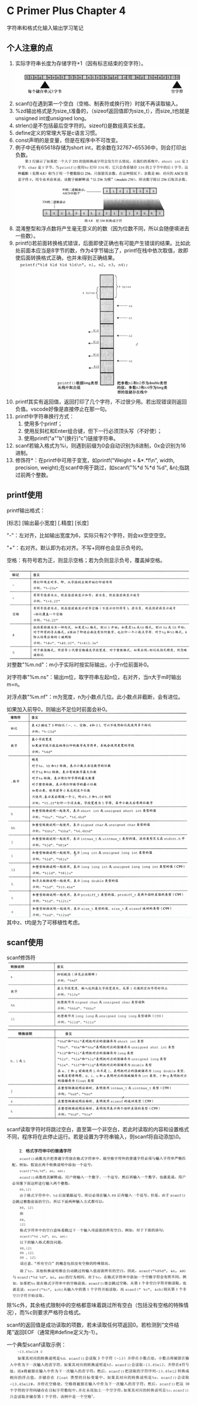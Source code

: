 # C Primer Plus Chapter 4

字符串和格式化输入输出学习笔记

## 个人注意的点

1. 实际字符串长度为存储字符+1（因有标志结束的空字符）。
![Alt text](picture/数组中的字符串.png)
2. scanf()在遇到第一个空白（空格、制表符或换行符）时就不再读取输入。
3. %zd输出格式是为size_t准备的，（sizeof返回值即为size_t），而size_t也就是unsigned int或unsigned long。
4. strlen()是不包括最后空字符的。sizeof()是数组真实长度。
5. define定义的常理大写是c语言习惯。
6. const声明的是变量，但是在程序中不可改变。
7. 例子中还有65618存储为short int，若余数在32767~65536中，则会打印出负数。
![Alt text](picture/截断方式.png)
8. 混淆整型和浮点数将产生毫无意义的的数（因为位数不同，所以会随便填进去一些数）。
9. printf()若前面转换格式错误，后面即使正确也有可能产生错误的结果。比如此处前面本应当是8字节的数，作为4字节输出了，printf在栈中依次取值，故即使后面转换格式正确，也并未得到正确结果。
![Alt text](picture/参数传递.png)
10. printf其实有返回值，返回打印了几个字符，不过很少用。若出现错误则返回负值。vscode好像是直接停止在那一句。
11. printf中字符串换行方式：
    1. 使用多个printf；
    2. 使用反斜杠和Enter组合键，但下一行必须顶头写（不好使）；
    3. 使用printf("a""b"(换行)"c")链接字符串。
12. scanf若输入格式为%i，则遇到前缀为0会自动识别为8进制，0x会识别为16进制。
13. 修饰符*：在printf中可用于变宽，如printf("Weight = &*.*f\n", width, precision, weight);在scanf中用于跳过，如scanf("%*d %*d %d", &n);指跳过前两个整数。

## printf使用

printf输出格式：

[标志] [输出最小宽度] [.精度] [长度]

"-"：左对齐，比如输出宽度为6，实际只有2个字符，则会xx空空空空。

"+"：右对齐。默认即为右对齐。不写+同样也会显示负号的。

空格：有符号若为正，则显示空格；若为负则显示负号，覆盖掉空格。

![Alt text](picture/printf标记.png)
对整数"%m.nd"：m小于实际时按实际输出，小于n位前面补0。

对字符串"%m.ns"：输出m位，取字符串左起n位，右对齐，当n大于m时输出m=n。

对浮点数"%m.nf"：m为宽度，n为小数点几位。此小数点非截断，会有进位。

如果加入前导0，则输出不足位时前面会补0。
![Alt text](picture/printf修饰符.png)
其中z、t均是为了可移植性考虑。

## scanf使用

scanf修饰符
![Alt text](picture/scanf修饰符.png)
![Alt text](picture/scanf修饰符2.png)

scanf读取字符时将跳过空白，直至第一个非空白，若此时读取的内容和设置格式不同，程序将在此停止运行。若是设置为字符串输入，则scanf将自动添加\0。

![Alt text](picture/scanf输入格式.png)
除%c外，其余格式限制中的空格都意味着跳过所有空白（包括没有空格的特殊情况），而%c则要求严格符合格式。

scanf的返回值是成功读取的项数，若未读取任何项返回0。若检测到“文件结尾”返回EOF（通常用#define定义为-1）。

一个典型scanf读取示例：
![Alt text](picture/scanf读取例子.png)
